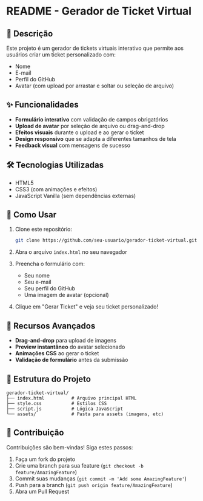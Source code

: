 # README - Gerador de Ticket Virtual

## 📝 Descrição

Este projeto é um gerador de tickets virtuais interativo que permite aos usuários criar um ticket personalizado com:
- Nome
- E-mail
- Perfil do GitHub
- Avatar (com upload por arrastar e soltar ou seleção de arquivo)

## ✨ Funcionalidades

- **Formulário interativo** com validação de campos obrigatórios
- **Upload de avatar** por seleção de arquivo ou drag-and-drop
- **Efeitos visuais** durante o upload e ao gerar o ticket
- **Design responsivo** que se adapta a diferentes tamanhos de tela
- **Feedback visual** com mensagens de sucesso

## 🛠️ Tecnologias Utilizadas

- HTML5
- CSS3 (com animações e efeitos)
- JavaScript Vanilla (sem dependências externas)

## 🚀 Como Usar

1. Clone este repositório:
   ```bash
   git clone https://github.com/seu-usuario/gerador-ticket-virtual.git
   ```

2. Abra o arquivo `index.html` no seu navegador

3. Preencha o formulário com:
   - Seu nome
   - Seu e-mail
   - Seu perfil do GitHub
   - Uma imagem de avatar (opcional)

4. Clique em "Gerar Ticket" e veja seu ticket personalizado!

## 🌟 Recursos Avançados

- **Drag-and-drop** para upload de imagens
- **Preview instantâneo** do avatar selecionado
- **Animações CSS** ao gerar o ticket
- **Validação de formulário** antes da submissão

## 📌 Estrutura do Projeto

```
gerador-ticket-virtual/
├── index.html          # Arquivo principal HTML
├── style.css           # Estilos CSS
├── script.js           # Lógica JavaScript
└── assets/             # Pasta para assets (imagens, etc)
```

## 🤝 Contribuição

Contribuições são bem-vindas! Siga estes passos:

1. Faça um fork do projeto
2. Crie uma branch para sua feature (`git checkout -b feature/AmazingFeature`)
3. Commit suas mudanças (`git commit -m 'Add some AmazingFeature'`)
4. Push para a branch (`git push origin feature/AmazingFeature`)
5. Abra um Pull Request
